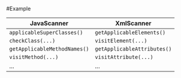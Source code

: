 #Example

|JavaScanner|XmlScanner|
|-----------|----------|
|`applicableSuperClasses()`|`getApplicableElements()`|
|`checkClass(...)`|`visitElement(...)`|
|`getApplicableMethodNames()`|`getApplicableAttributes()`|
|`visitMethod(...)`|`visitAttribute(...)`|
|...|...|
